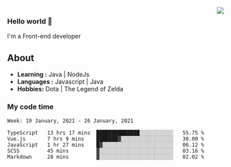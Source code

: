 <img align='right' src="https://github-readme-stats.vercel.app/api?username=jumodada&show_icons=true&theme=vue">

### Hello world 👋

I'm a Front-end developer 
    
## About
-  **Learning :** Java | NodeJs
-  **Languages :** Javascript | Java
-  **Hobbies:** Dota | The Legend of Zelda

### My code time

<!--START_SECTION:waka-->
```text
Week: 19 January, 2021 - 26 January, 2021

TypeScript   13 hrs 17 mins  ██████████████░░░░░░░░░░░   55.75 % 
Vue.js       7 hrs 9 mins    ███████▓░░░░░░░░░░░░░░░░░   30.00 % 
JavaScript   1 hr 27 mins    █▓░░░░░░░░░░░░░░░░░░░░░░░   06.12 % 
SCSS         45 mins         ▓░░░░░░░░░░░░░░░░░░░░░░░░   03.16 % 
Markdown     28 mins         ▓░░░░░░░░░░░░░░░░░░░░░░░░   02.02 % 
```
<!--END_SECTION:waka-->
